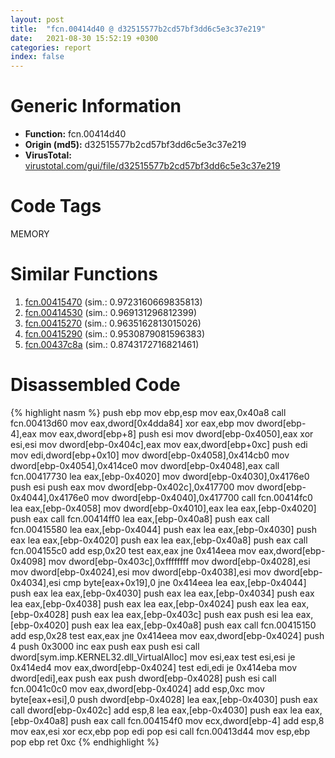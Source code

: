 ```yaml
---
layout: post
title:  "fcn.00414d40 @ d32515577b2cd57bf3dd6c5e3c37e219"
date:   2021-08-30 15:52:19 +0300
categories: report
index: false
---
```


# Generic Information
- **Function:** fcn.00414d40
- **Origin (md5):** d32515577b2cd57bf3dd6c5e3c37e219
- **VirusTotal:** [virustotal.com/gui/file/d32515577b2cd57bf3dd6c5e3c37e219][virustotal_ref]

# Code Tags
<span class="tag" id="MEMORY">MEMORY</span>


# Similar Functions

1. [fcn.00415470][similar_1_ref] (sim.: 0.9723160669835813)
2. [fcn.00414530][similar_2_ref] (sim.: 0.969131296812399)
3. [fcn.00415270][similar_3_ref] (sim.: 0.9635162813015026)
4. [fcn.00415290][similar_4_ref] (sim.: 0.9530879081596383)
5. [fcn.00437c8a][similar_5_ref] (sim.: 0.8743172716821461)


# Disassembled Code

{% highlight nasm %}
push ebp
mov ebp,esp
mov eax,0x40a8
call fcn.00413d60
mov eax,dword[0x4dda84]
xor eax,ebp
mov dword[ebp-4],eax
mov eax,dword[ebp+8]
push esi
mov dword[ebp-0x4050],eax
xor esi,esi
mov dword[ebp-0x404c],eax
mov eax,dword[ebp+0xc]
push edi
mov edi,dword[ebp+0x10]
mov dword[ebp-0x4058],0x414cb0
mov dword[ebp-0x4054],0x414ce0
mov dword[ebp-0x4048],eax
call fcn.00417730
lea eax,[ebp-0x4020]
mov dword[ebp-0x4030],0x4176e0
push esi
push eax
mov dword[ebp-0x402c],0x417700
mov dword[ebp-0x4044],0x4176e0
mov dword[ebp-0x4040],0x417700
call fcn.00414fc0
lea eax,[ebp-0x4058]
mov dword[ebp-0x4010],eax
lea eax,[ebp-0x4020]
push eax
call fcn.00414ff0
lea eax,[ebp-0x40a8]
push eax
call fcn.00415580
lea eax,[ebp-0x4044]
push eax
lea eax,[ebp-0x4030]
push eax
lea eax,[ebp-0x4020]
push eax
lea eax,[ebp-0x40a8]
push eax
call fcn.004155c0
add esp,0x20
test eax,eax
jne 0x414eea
mov eax,dword[ebp-0x4098]
mov dword[ebp-0x403c],0xffffffff
mov dword[ebp-0x4028],esi
mov dword[ebp-0x4024],esi
mov dword[ebp-0x4038],esi
mov dword[ebp-0x4034],esi
cmp byte[eax+0x19],0
jne 0x414eea
lea eax,[ebp-0x4044]
push eax
lea eax,[ebp-0x4030]
push eax
lea eax,[ebp-0x4034]
push eax
lea eax,[ebp-0x4038]
push eax
lea eax,[ebp-0x4024]
push eax
lea eax,[ebp-0x4028]
push eax
lea eax,[ebp-0x403c]
push eax
push esi
lea eax,[ebp-0x4020]
push eax
lea eax,[ebp-0x40a8]
push eax
call fcn.00415150
add esp,0x28
test eax,eax
jne 0x414eea
mov eax,dword[ebp-0x4024]
push 4
push 0x3000
inc eax
push eax
push esi
call dword[sym.imp.KERNEL32.dll_VirtualAlloc]
mov esi,eax
test esi,esi
je 0x414ed4
mov eax,dword[ebp-0x4024]
test edi,edi
je 0x414eba
mov dword[edi],eax
push eax
push dword[ebp-0x4028]
push esi
call fcn.0041c0c0
mov eax,dword[ebp-0x4024]
add esp,0xc
mov byte[eax+esi],0
push dword[ebp-0x4028]
lea eax,[ebp-0x4030]
push eax
call dword[ebp-0x402c]
add esp,8
lea eax,[ebp-0x4030]
push eax
lea eax,[ebp-0x40a8]
push eax
call fcn.004154f0
mov ecx,dword[ebp-4]
add esp,8
mov eax,esi
xor ecx,ebp
pop edi
pop esi
call fcn.00413d44
mov esp,ebp
pop ebp
ret 0xc
{% endhighlight %}


[similar_1_ref]: /report/fcn.00415470@95dcdba8582e477a229b89919cd4d209
[similar_2_ref]: /report/fcn.00414530@3560a51fc1c1e7fd8dfd02d5b3e4d8f9
[similar_3_ref]: /report/fcn.00415270@9e9e09e44e48901b1c3d0f12f9fa9c06
[similar_4_ref]: /report/fcn.00415290@562a66888a24b489b80e1943b2f95b1e
[similar_5_ref]: /report/fcn.00437c8a@418e0921f3a9bd4f5bc0dcc59623b5a1
[virustotal_ref]: https://www.virustotal.com/gui/file/d32515577b2cd57bf3dd6c5e3c37e219